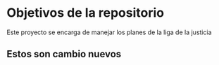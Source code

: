 # Objetivos de la repositorio

Este proyecto se encarga de manejar los planes de la liga de la justicia

## Estos son cambio nuevos
